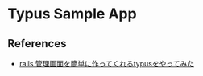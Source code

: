 # Typus Sample App

## References

- [rails 管理画面を簡単に作ってくれるtypusをやってみた](http://yorunocafe.blogspot.jp/2011/08/rails-typus.html)
